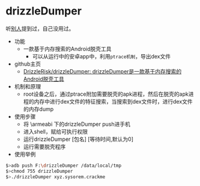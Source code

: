 # drizzleDumper

听[别人](https://www.jianshu.com/p/b20ff2ea37f4)提到过，自己没用过。

* 功能
  * 一款基于内存搜索的Android脱壳工具
    * 可以从运行中的安卓app中，利用`ptrace机制`，导出dex文件
* github主页
  * [DrizzleRisk/drizzleDumper: drizzleDumper是一款基于内存搜索的Android脱壳工具](https://github.com/DrizzleRisk/drizzleDumper)
* 机制和原理
  * root设备之后，通过ptrace附加需要脱壳的apk进程，然后在脱壳的apk进程的内存中进行dex文件的特征搜索，当搜索到dex文件时，进行dex文件的内存dump
* 使用步骤
  * 将 \armeabi 下的drizzleDumper push进手机
  * 进入shell，赋给可执行权限
  * 运行drizzleDumper [包名] [等待时间,默认为0]
  * 运行需要脱壳程序
* 使用举例

```bash
$>adb push F:\drizzleDumper /data/local/tmp
$>chmod 755 drizzleDumper
$>./drizzleDumper xyz.sysorem.crackme
```
